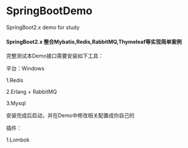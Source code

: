 # SpringBootDemo
SpringBoot2.x demo for study

#### SpringBoot2.x 整合Mybatis,Redis,RabbitMQ,Thymeleaf等实现简单案例


完整测试本Demo接口需要安装如下工具：

平台：Windows

1.Redis

2.Erlang + RabbitMQ

3.Mysql

安装完成后启动，并在Demo中修改相关配置成你自己的

插件：

1.Lombok
